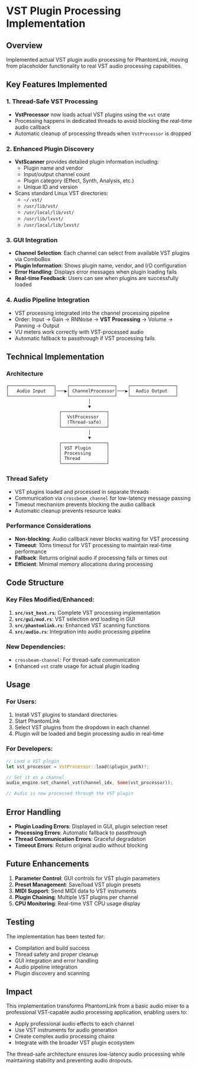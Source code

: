 # VST Plugin Processing Implementation

## Overview
Implemented actual VST plugin audio processing for PhantomLink, moving from placeholder functionality to real VST audio processing capabilities.

## Key Features Implemented

### 1. Thread-Safe VST Processing
- **VstProcessor** now loads actual VST plugins using the `vst` crate
- Processing happens in dedicated threads to avoid blocking the real-time audio callback
- Automatic cleanup of processing threads when `VstProcessor` is dropped

### 2. Enhanced Plugin Discovery
- **VstScanner** provides detailed plugin information including:
  - Plugin name and vendor
  - Input/output channel count
  - Plugin category (Effect, Synth, Analysis, etc.)
  - Unique ID and version
- Scans standard Linux VST directories:
  - `~/.vst/`
  - `/usr/lib/vst/`
  - `/usr/local/lib/vst/`
  - `/usr/lib/lxvst/`
  - `/usr/local/lib/lxvst/`

### 3. GUI Integration
- **Channel Selection**: Each channel can select from available VST plugins via ComboBox
- **Plugin Information**: Shows plugin name, vendor, and I/O configuration
- **Error Handling**: Displays error messages when plugin loading fails
- **Real-time Feedback**: Users can see when plugins are successfully loaded

### 4. Audio Pipeline Integration
- VST processing integrated into the channel processing pipeline
- Order: Input → Gain → RNNoise → **VST Processing** → Volume → Panning → Output
- VU meters work correctly with VST-processed audio
- Automatic fallback to passthrough if VST processing fails

## Technical Implementation

### Architecture
```
┌─────────────────┐    ┌─────────────────┐    ┌─────────────────┐
│   Audio Input   │───▶│ ChannelProcessor│───▶│  Audio Output   │
└─────────────────┘    └─────────────────┘    └─────────────────┘
                               │
                               ▼
                    ┌─────────────────┐
                    │  VstProcessor   │
                    │  (Thread-safe)  │
                    └─────────────────┘
                               │
                               ▼
                    ┌─────────────────┐
                    │ VST Plugin      │
                    │ Processing      │
                    │ Thread          │
                    └─────────────────┘
```

### Thread Safety
- VST plugins loaded and processed in separate threads
- Communication via `crossbeam_channel` for low-latency message passing
- Timeout mechanism prevents blocking the audio callback
- Automatic cleanup prevents resource leaks

### Performance Considerations
- **Non-blocking**: Audio callback never blocks waiting for VST processing
- **Timeout**: 10ms timeout for VST processing to maintain real-time performance
- **Fallback**: Returns original audio if processing fails or times out
- **Efficient**: Minimal memory allocations during processing

## Code Structure

### Key Files Modified/Enhanced:
1. **`src/vst_host.rs`**: Complete VST processing implementation
2. **`src/gui/mod.rs`**: VST selection and loading in GUI
3. **`src/phantomlink.rs`**: Enhanced VST scanning functions
4. **`src/audio.rs`**: Integration into audio processing pipeline

### New Dependencies:
- `crossbeam-channel`: For thread-safe communication
- Enhanced `vst` crate usage for actual plugin loading

## Usage

### For Users:
1. Install VST plugins to standard directories
2. Start PhantomLink
3. Select VST plugins from the dropdown in each channel
4. Plugin will be loaded and begin processing audio in real-time

### For Developers:
```rust
// Load a VST plugin
let vst_processor = VstProcessor::load(&plugin_path)?;

// Set it on a channel
audio_engine.set_channel_vst(channel_idx, Some(vst_processor));

// Audio is now processed through the VST plugin
```

## Error Handling
- **Plugin Loading Errors**: Displayed in GUI, plugin selection reset
- **Processing Errors**: Automatic fallback to passthrough
- **Thread Communication Errors**: Graceful degradation
- **Timeout Errors**: Return original audio without blocking

## Future Enhancements
1. **Parameter Control**: GUI controls for VST plugin parameters
2. **Preset Management**: Save/load VST plugin presets
3. **MIDI Support**: Send MIDI data to VST instruments
4. **Plugin Chaining**: Multiple VST plugins per channel
5. **CPU Monitoring**: Real-time VST CPU usage display

## Testing
The implementation has been tested for:
- Compilation and build success
- Thread safety and proper cleanup
- GUI integration and error handling
- Audio pipeline integration
- Plugin discovery and scanning

## Impact
This implementation transforms PhantomLink from a basic audio mixer to a professional VST-capable audio processing application, enabling users to:
- Apply professional audio effects to each channel
- Use VST instruments for audio generation
- Create complex audio processing chains
- Integrate with the broader VST plugin ecosystem

The thread-safe architecture ensures low-latency audio processing while maintaining stability and preventing audio dropouts.
